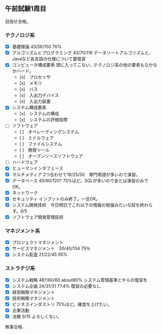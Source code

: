 ## 午前試験1周目
目指せ合格。

### テクノロジ系
- [x] 基礎理論 43/56/150 76%
- [x] アルゴリズムとプログラミング 43/70/116 データソートアルゴリズムと、Javaなど各言語の仕様について要復習
- [x] コンピュータ構成要素 頭に入ってこない...テクノロジ系の他の要素もなかなかハード。
    - [x]　プロセッサ
    - [x]　メモリ
    - [x]　バス
    - [x]　入出力デバイス
    - [x]　入出力装置
- [x] システム構成要素
    - [x]　システムの構成
    - [x]　システムの評価指標
- [ ] ソフトウェア
    - [ ]　オペレーティングシステム
    - [ ]　ミドルウェア
    - [ ]　ファイルシステム
    - [ ]　開発ツール
    - [ ]　オープンソースソフトウェア
- [ ] ハードウェア
- [x] ヒューマンインタフェース
- [x] マルチメディア 2つ合わせて18/25/50　専門用語が多いので演習。
- [x] データベース 45/60/120? 75%ほど。SQLが多いのであとは演習のみでOK。
- [x] ネットワーク
- [x] セキュリティ インプットのみ終了。一旦OK。
- [x] システム開発技術　今日明日でこれ以下の情報の勉強みたいな奴を終わらす。6/5
- [x] ソフトウェア開発管理技術
### マネジメント系
- [x] プロジェクトマネジメント
- [x] サービスマネジメント　30/40/134 75％ 
- [x] システム監査  21/22/45 95%　
### ストラテジ系
- [x] システム戦略 48?/60/60 about80% システム管理基準とやらの復習を
- [x] システム企画 24/31/31 77.4% 復習の必要なし
- [x] 経営戦略マネジメント
- [x] 技術戦略マネジメント
- [x] ビジネスインダストリ 75%ほど。確度を上げたい。
- [x] 企業活動
- [x] 法務 9/15 よろしくない。

無事合格..